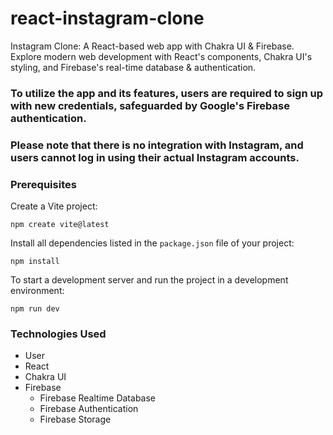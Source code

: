 # react-instagram-clone
Instagram Clone: A React-based web app with Chakra UI &amp; Firebase. Explore modern web development with React's components, Chakra UI's styling, and Firebase's real-time database &amp; authentication.

### To utilize the app and its features, users are required to sign up with new credentials, safeguarded by Google's Firebase authentication. 
### Please note that there is no integration with Instagram, and users cannot log in using their actual Instagram accounts.

### Prerequisites
Create a Vite project:
```
npm create vite@latest
```
Install all dependencies listed in the `package.json` file of your project:
```
npm install
```
To start a development server and run the project in a development environment:
```
npm run dev
```

### Technologies Used
* User
* React
* Chakra UI
* Firebase
    * Firebase Realtime Database
    * Firebase Authentication
    * Firebase Storage



